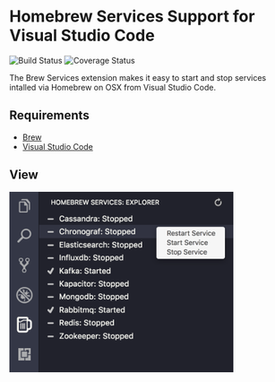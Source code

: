# Homebrew Services Support for Visual Studio Code

![Build Status][badgeBuild] ![Coverage Status][badgeCov]

The Brew Services extension makes it easy to start and stop services intalled via Homebrew on OSX from Visual Studio Code.

## Requirements

- [Brew](https://brew.sh/)
- [Visual Studio Code](https://code.visualstudio.com)

## View

<img src="screenshot.png" width=400 />

<!-- Links -->
[badgeBuild]: https://travis-ci.org/beauallison/homebrew-services-vscode.svg?branch=master
[badgeCov]: https://coveralls.io/repos/github/beauallison/homebrew-services-vscode/badge.svg?branch=master